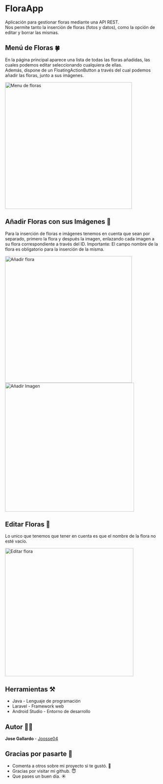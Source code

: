 # FloraApp
Aplicación para gestionar floras mediante una API REST. <br>
Nos permite tanto la inserción de floras (fotos y datos), como la opción de editar y borrar las mismas.

## Menú de Floras 🍀
En la página principal aparece una lista de todas las floras añadidas, las cuales podemos editar seleccionando cualquiera de ellas. <br>
Además, dispone de un FloatingActionButton a través del cual podemos añadir las floras, junto a sus imágenes.

<img width="414" alt="Menu de floras" src="https://user-images.githubusercontent.com/81351100/156724814-5317972e-c493-480d-9a3c-46ec40b5230a.png">

## Añadir Floras con sus Imágenes 🌷
Para la inserción de floras e imágenes tenemos en cuenta que sean por separado, primero la flora y después la imagen, enlazando cada imagen a su flora correspondiente a través del ID.
Importante: El campo nombre de la flora es obligatorio para la inserción de la misma.

<img width="414" alt="Añadir flora" src="https://user-images.githubusercontent.com/81351100/156725828-a9c4daeb-6602-44bf-bf7e-d97deb6e0e6b.png">
<img width="421" alt="Añadir Imagen" src="https://user-images.githubusercontent.com/81351100/156726111-97dd111e-ac20-4472-8d1e-32e9b2694da0.png">

## Editar Floras 🔧
Lo unico que tenemos que tener en cuenta es que el nombre de la flora no esté vacío.

<img width="419" alt="Editar flora" src="https://user-images.githubusercontent.com/81351100/156727840-cc2b54dc-576d-492b-96be-88fd06fdf2e2.png">

## Herramientas ⚒
* Java - Lenguaje de programación
* Laravel - Framework web
* Android Studio - Entorno de desarrollo

## Autor ✍🏻
<b> Jose Gallardo </b> - <a href="https://github.com/Joosse04">Joosse04</a>

## Gracias por pasarte 🥰
* Comenta a otros sobre mi proyecto si te gustó. 🥳
* Gracias por visitar mi github. 😇
* Que pases un buen día. ☀️
